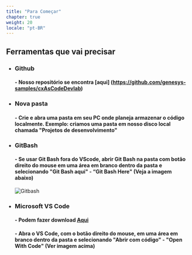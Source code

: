 ```yaml
---
title: "Para Começar"
chapter: true
weight: 20
locale: "pt-BR"
---
```


## Ferramentas que vai precisar


* ### Github 
    #### - Nosso repositório se encontra [aqui] (https://github.com/genesys-samples/cxAsCodeDevlab)

* ### Nova pasta
    #### - Crie e abra uma pasta em seu PC onde planeja armazenar o código localmente. Exemplo: criamos uma pasta em nosso disco local chamada "Projetos de desenvolvimento"

* ### GitBash
    #### - Se usar Git Bash fora do VScode, abrir Git Bash na pasta com botão direito do mouse em uma área em branco dentro da pasta e selecionando "Git Bash aqui" - “Git Bash Here" (Veja a imagem abaixo)
     ![Gitbash](/images/gitbash.png)
    
* ### Microsoft VS Code
    #### - Podem fazer download [Aqui](https://code.visualstudio.com/download)
    #### - Abra o VS Code, com o botão direito do mouse, em uma área em branco dentro da pasta e selecionando "Abrir com código" - "Open With Code" (Ver imagem acima)

